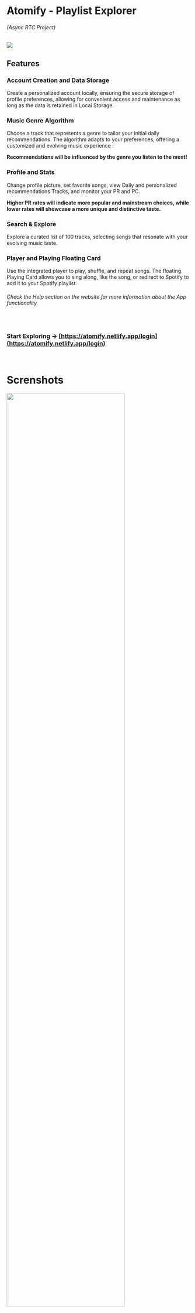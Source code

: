 # Atomify - Playlist Explorer

###### (Async RTC Project)

<img src="https://res.cloudinary.com/drft9abh4/image/upload/v1706206842/Atomify-Responsive-BW_i7pvpb.png">
<br>

## Features

### Account Creation and Data Storage

Create a personalized account locally, ensuring the secure storage of profile preferences, allowing for convenient access and maintenance as long as the data is retained in Local Storage.

### Music Genre Algorithm

Choose a track that represents a genre to tailor your initial daily recommendations. The algorithm adapts to your preferences, offering a customized and evolving music experience :

**Recommendations will be influenced by the genre you listen to the most!**

### Profile and Stats

Change profile picture, set favorite songs, view Daily and personalized recommendations Tracks, and monitor your PR and PC.

**Higher PR rates will indicate more popular and mainstream choices, while lower rates will showcase a more unique and distinctive taste.**

### Search & Explore

Explore a curated list of 100 tracks, selecting songs that resonate with your evolving music taste.

### Player and Playing Floating Card

Use the integrated player to play, shuffle, and repeat songs. The floating Playing Card allows you to sing along, like the song, or redirect to Spotify to add it to your Spotify playlist.

###### Check the Help section on the website for more information about the App functionality.

<br>

### Start Exploring -> [https://atomify.netlify.app/login](https://atomify.netlify.app/login)

<br>

# Screnshots

<img width='80%' src="https://res.cloudinary.com/drft9abh4/image/upload/v1706204738/2024-01-17_11h13_33_dweto3.png">
<br>
<img width='80%' src="https://res.cloudinary.com/drft9abh4/image/upload/v1706204489/2024-01-25_18h33_55_ktjwnc.png">
<br>
<img width='80%' src="https://res.cloudinary.com/drft9abh4/image/upload/v1706204490/2024-01-25_18h37_34_ssutt1.png">
<br>
<img width='80%' src="https://res.cloudinary.com/drft9abh4/image/upload/v1706204489/2024-01-25_18h35_36_docprd.png">
<br>
<img width='80%' src="https://res.cloudinary.com/drft9abh4/image/upload/v1706204489/2024-01-25_18h37_12_goe0ve.png">
<br>
